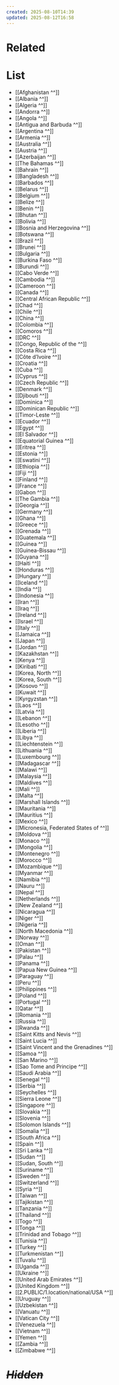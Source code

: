 ```yaml
---
created: 2025-08-10T14:39
updated: 2025-08-12T16:58
---
```

# Related
# List
- [[Afghanistan ^^]]
- [[Albania ^^]]
- [[Algeria ^^]]
- [[Andorra ^^]]
- [[Angola ^^]]
- [[Antigua and Barbuda ^^]]
- [[Argentina ^^]]
- [[Armenia ^^]]
- [[Australia ^^]]
- [[Austria ^^]]
- [[Azerbaijan ^^]]
- [[The Bahamas ^^]]
- [[Bahrain ^^]]
- [[Bangladesh ^^]]
- [[Barbados ^^]]
- [[Belarus ^^]]
- [[Belgium ^^]]
- [[Belize ^^]]
- [[Benin ^^]]
- [[Bhutan ^^]]
- [[Bolivia ^^]]
- [[Bosnia and Herzegovina ^^]]
- [[Botswana ^^]]
- [[Brazil ^^]]
- [[Brunei ^^]]
- [[Bulgaria ^^]]
- [[Burkina Faso ^^]]
- [[Burundi ^^]]
- [[Cabo Verde ^^]]
- [[Cambodia ^^]]
- [[Cameroon ^^]]
- [[Canada ^^]]
- [[Central African Republic ^^]]
- [[Chad ^^]]
- [[Chile ^^]]
- [[China ^^]]
- [[Colombia ^^]]
- [[Comoros ^^]]
- [[DRC ^^]]
- [[Congo, Republic of the ^^]]
- [[Costa Rica ^^]]
- [[Côte d’Ivoire ^^]]
- [[Croatia ^^]]
- [[Cuba ^^]]
- [[Cyprus ^^]]
- [[Czech Republic ^^]]
- [[Denmark ^^]]
- [[Djibouti ^^]]
- [[Dominica ^^]]
- [[Dominican Republic ^^]]
- [[Timor-Leste ^^]]
- [[Ecuador ^^]]
- [[Egypt ^^]]
- [[El Salvador ^^]]
- [[Equatorial Guinea ^^]]
- [[Eritrea ^^]]
- [[Estonia ^^]]
- [[Eswatini ^^]]
- [[Ethiopia ^^]]
- [[Fiji ^^]]
- [[Finland ^^]]
- [[France ^^]]
- [[Gabon ^^]]
- [[The Gambia ^^]]
- [[Georgia ^^]]
- [[Germany ^^]]
- [[Ghana ^^]]
- [[Greece ^^]]
- [[Grenada ^^]]
- [[Guatemala ^^]]
- [[Guinea ^^]]
- [[Guinea-Bissau ^^]]
- [[Guyana ^^]]
- [[Haiti ^^]]
- [[Honduras ^^]]
- [[Hungary ^^]]
- [[Iceland ^^]]
- [[India ^^]]
- [[Indonesia ^^]]
- [[Iran ^^]]
- [[Iraq ^^]]
- [[Ireland ^^]]
- [[Israel ^^]]
- [[Italy ^^]]
- [[Jamaica ^^]]
- [[Japan ^^]]
- [[Jordan ^^]]
- [[Kazakhstan ^^]]
- [[Kenya ^^]]
- [[Kiribati ^^]]
- [[Korea, North ^^]]
- [[Korea, South ^^]]
- [[Kosovo ^^]]
- [[Kuwait ^^]]
- [[Kyrgyzstan ^^]]
- [[Laos ^^]]
- [[Latvia ^^]]
- [[Lebanon ^^]]
- [[Lesotho ^^]]
- [[Liberia ^^]]
- [[Libya ^^]]
- [[Liechtenstein ^^]]
- [[Lithuania ^^]]
- [[Luxembourg ^^]]
- [[Madagascar ^^]]
- [[Malawi ^^]]
- [[Malaysia ^^]]
- [[Maldives ^^]]
- [[Mali ^^]]
- [[Malta ^^]]
- [[Marshall Islands ^^]]
- [[Mauritania ^^]]
- [[Mauritius ^^]]
- [[Mexico ^^]]
- [[Micronesia, Federated States of ^^]]
- [[Moldova ^^]]
- [[Monaco ^^]]
- [[Mongolia ^^]]
- [[Montenegro ^^]]
- [[Morocco ^^]]
- [[Mozambique ^^]]
- [[Myanmar ^^]]
- [[Namibia ^^]]
- [[Nauru ^^]]
- [[Nepal ^^]]
- [[Netherlands ^^]]
- [[New Zealand ^^]]
- [[Nicaragua ^^]]
- [[Niger ^^]]
- [[Nigeria ^^]]
- [[North Macedonia ^^]]
- [[Norway ^^]]
- [[Oman ^^]]
- [[Pakistan ^^]]
- [[Palau ^^]]
- [[Panama ^^]]
- [[Papua New Guinea ^^]]
- [[Paraguay ^^]]
- [[Peru ^^]]
- [[Philippines ^^]]
- [[Poland ^^]]
- [[Portugal ^^]]
- [[Qatar ^^]]
- [[Romania ^^]]
- [[Russia ^^]]
- [[Rwanda ^^]]
- [[Saint Kitts and Nevis ^^]]
- [[Saint Lucia ^^]]
- [[Saint Vincent and the Grenadines ^^]]
- [[Samoa ^^]]
- [[San Marino ^^]]
- [[Sao Tome and Principe ^^]]
- [[Saudi Arabia ^^]]
- [[Senegal ^^]]
- [[Serbia ^^]]
- [[Seychelles ^^]]
- [[Sierra Leone ^^]]
- [[Singapore ^^]]
- [[Slovakia ^^]]
- [[Slovenia ^^]]
- [[Solomon Islands ^^]]
- [[Somalia ^^]]
- [[South Africa ^^]]
- [[Spain ^^]]
- [[Sri Lanka ^^]]
- [[Sudan ^^]]
- [[Sudan, South ^^]]
- [[Suriname ^^]]
- [[Sweden ^^]]
- [[Switzerland ^^]]
- [[Syria ^^]]
- [[Taiwan ^^]]
- [[Tajikistan ^^]]
- [[Tanzania ^^]]
- [[Thailand ^^]]
- [[Togo ^^]]
- [[Tonga ^^]]
- [[Trinidad and Tobago ^^]]
- [[Tunisia ^^]]
- [[Turkey ^^]]
- [[Turkmenistan ^^]]
- [[Tuvalu ^^]]
- [[Uganda ^^]]
- [[Ukraine ^^]]
- [[United Arab Emirates ^^]]
- [[United Kingdom ^^]]
- [[2.PUBLIC/1.location/national/USA ^^]]
- [[Uruguay ^^]]
- [[Uzbekistan ^^]]
- [[Vanuatu ^^]]
- [[Vatican City ^^]]
- [[Venezuela ^^]]
- [[Vietnam ^^]]
- [[Yemen ^^]]
- [[Zambia ^^]]
- [[Zimbabwe ^^]]
# *~~Hidden~~*
